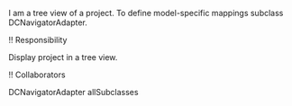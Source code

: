 I am a tree view of a project. To define model-specific mappings subclass DCNavigatorAdapter.

!! Responsibility

Display project in a tree view.

!! Collaborators

DCNavigatorAdapter allSubclasses

